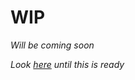 # WIP
_Will be coming soon_

_Look [here](https://github.com/MelanX/SkyblockBuilder/tree/1.16.x#readme) until this is ready_